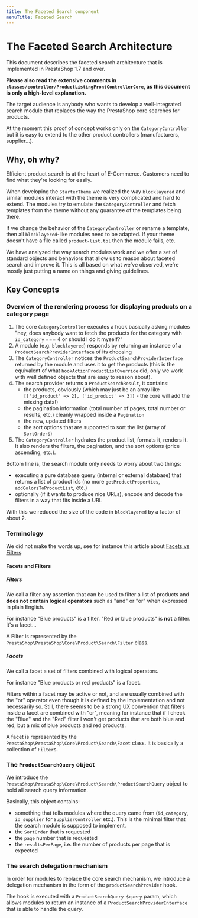```yaml
---
title: The Faceted Search component
menuTitle: Faceted Search
---
```


# The Faceted Search Architecture

This document describes the faceted search architecture that is implemented in PrestaShop 1.7 and over.

**Please also read the extensive comments in `classes/controller/ProductListingFrontControllerCore`, as this document is only a high-level explanation.**

The target audience is anybody who wants to develop a well-integrated search module that replaces the way the PrestaShop core searches for products.

At the moment this proof of concept works only on the `CategoryController` but it is easy to extend to the other product controllers (manufacturers, supplier...).

## Why, oh why?

Efficient product search is at the heart of E-Commerce. Customers need to find what they're looking for easily.

When developing the `StarterTheme` we realized the way `blocklayered` and similar modules interact with the theme is very complicated and hard to extend. The modules try to emulate the `CategoryController` and fetch templates from the theme without any guarantee of the templates being there.

If we change the behavior of the `CategoryController` or rename a template, then all `blocklayered`-like modules need to be adapted. If your theme doesn't have a file called `product-list.tpl` then the module fails, etc.

We have analyzed the way search modules work and we offer a set of standard objects and behaviors that allow us to reason about faceted search and improve it. This is all based on what we've observed, we're mostly just putting a name on things and giving guidelines.

## Key Concepts

### Overview of the rendering process for displaying products on a category page

1. The core `CategoryController` executes a hook basically asking modules "hey, does anybody want to fetch the products for the category with `id_category` === 4 or should I do it myself?"
2. A module (e.g. `blocklayered`) responds by returning an instance of a `ProductSearchProviderInterface` of its choosing
3. The `CategoryController` notices the `ProductSearchProviderInterface` returned by the module and uses it to get the products (this is the equivalent of what `hookActionProductListOverride` did, only we work with well defined objects that are easy to reason about).
4. The search provider returns a `ProductSearchResult`, it contains:
    - the products, obviously (which may just be an array like `[['id_product' => 2], ['id_product' => 3]]` - the core will add the missing data!)
    - the pagination information (total number of pages, total number or results, etc.) cleanly wrapped inside a `Pagination`
    - the new, updated filters
    - the sort options that are supported to sort the list (array of `SortOrder`s)
5. The `CategoryController` hydrates the product list, formats it, renders it. It also renders the filters, the pagination, and the sort options (price ascending, etc.).

Bottom line is, the search module only needs to worry about two things:
- executing a pure database query (internal or external database) that returns a list of product ids (no more `getProductProperties`, `addColorsToProductList`, etc.)
- optionally (if it wants to produce nice URLs), encode and decode the filters in a way that fits inside a URL

With this we reduced the size of the code in `blocklayered` by a factor of about 2.

### Terminology

We did not make the words up, see for instance this article about [Facets vs Filters](https://www.nngroup.com/articles/filters-vs-facets/).

#### Facets and Filters

##### Filters

We call a filter any assertion that can be used to filter a list of products and **does not contain logical operators** such as "and" or "or" when expressed in plain English.

For instance "Blue products" is a filter. "Red or blue products" is **not** a filter. It's a facet...

A Filter is represented by the `PrestaShop\PrestaShop\Core\Product\Search\Filter` class.

##### Facets

We call a facet a set of filters combined with logical operators.

For instance "Blue products or red products" is a facet.

Filters within a facet may be active or not, and are usually combined with the "or" operator even though it is defined by the implementation and not necessarily so. Still, there seems to be a strong UX convention that filters inside a facet are combined with "or", meaning for instance that if I check the "Blue" and the "Red" filter I won't get products that are both blue and red, but a mix of blue products and red products.

A facet is represented by the `PrestaShop\PrestaShop\Core\Product\Search\Facet` class. It is basically a collection of `Filter`s.

### The `ProductSearchQuery` object

We introduce the `PrestaShop\PrestaShop\Core\Product\Search\ProductSearchQuery` object to hold all search query information.

Basically, this object contains:
- something that tells modules where the query came from (`id_category`, `id_supplier` for `SupplierController` etc.). This is the minimal filter that the search module is supposed to implement.
- the `SortOrder` that is requested
- the `page` number that is requested
- the `resultsPerPage`, i.e. the number of products per page that is expected

### The search delegation mechanism

In order for modules to replace the core search mechanism, we introduce a delegation mechanism in the form of the `productSearchProvider` hook.

The hook is executed with a `ProductSearchQuery $query` param, which allows modules to return an instance of a `ProductSearchProviderInterface` that is able to handle the query.
